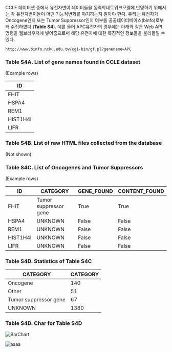 CCLE 데이터셋 중에서 유전자변이 데이터들을 동역학네트워크모델에 반영하기 위해서는 각 유전자변이들이 어떤 기능적변화를 야기하는지 알아야 한다. 우리는 유전자가 Oncogene인지 또는 Tumor Suppressor인지 여부를 공공데이터베이스(binfo)로부터 수집하였다 (**Table S4**). 예를 들어 APC유전자의 경우에는 아래와 같은 Web API 명령을 웹브라우저에 넣어줍으로써 해당 유전자에 대한 특징적인 정보들을 불러들일 수 있다. 
```
http://www.binfo.ncku.edu.tw/cgi-bin/gf.pl?genename=APC
 ```


### Table S4A. List of gene names found in CCLE dataset

(Example rows)

ID |
---- | 
FHIT |
HSPA4 |
REM1 |
HIST1H4I |
LIFR | 

### Table S4B. List of raw HTML files collected from the database

(Not shown)

### Table S4C. List of Oncogenes and Tumor Suppressors

(Example rows)

ID | CATEGORY | GENE_FOUND | CONTENT_FOUND
---- | ---- | ---- | ----
FHIT | Tumor suppressor gene | True | True
HSPA4 | UNKNOWN | False | False
REM1 | UNKNOWN | False | False
HIST1H4I | UNKNOWN | False | False
LIFR | UNKNOWN | False | False

### Table S4D. Statistics of Table S4C

CATEGORY | CATEGORY
---- | ----
Oncogene | 140
Other | 51
Tumor suppressor gene | 67
UNKNOWN | 1380

### Table S4D. Char for Table S4D 

![BarChart](https://github.com/jehoons/sbie_optdrug/blob/master/result/tab_s4/TABLE_S4D_STATISTICS.JPG)

![aaaa](https://github.com/jehoons/sbie_optdrug/blob/master/result/tab_s4/TABLE_S4D_STATISTICS.JPG)



